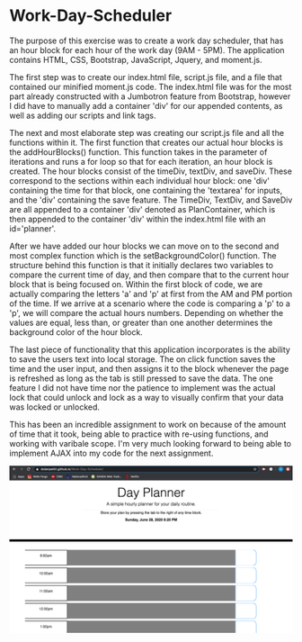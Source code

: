 # Work-Day-Scheduler

The purpose of this exercise was to create a work day scheduler, that has an hour block for each hour of the work day (9AM - 5PM). The application contains HTML, CSS, Bootstrap, JavaScript, Jquery, and moment.js.

The first step was to create our index.html file, script.js file, and a file that contained our minified moment.js code. The index.html file was for the most part already constructed with a Jumbotron feature from Bootstrap, however I did have to manually add a container 'div' for our appended contents, as well as adding our scripts and link tags.

The next and most elaborate step was creating our script.js file and all the functions within it. The first function that creates our actual hour blocks is the addHourBlocks() function. This function takes in the parameter of iterations and runs a for loop so that for each iteration, an hour block is created. The hour blocks consist of the timeDiv, textDiv, and saveDiv. These correspond to the sections within each individual hour block: one 'div' containing the time for that block, one containing the 'textarea' for inputs, and the 'div' containing the save feature. The TimeDiv, TextDiv, and SaveDiv are all appended to a container 'div' denoted as PlanContainer, which is then appended to the container 'div' within the index.html file with an id='planner'.

After we have added our hour blocks we can move on to the second and most complex function which is the setBackgroundColor() function. The structure behind this function is that it initially declares two variables to compare the current time of day, and then compare that to the current hour block that is being focused on. Within the first block of code, we are actually comparing the letters 'a' and 'p' at first from the AM and PM portion of the time. If we arrive at a scenario where the code is comparing a 'p' to a 'p', we will compare the actual hours numbers. Depending on whether the values are equal, less than, or greater than one another determines the background color of the hour block.

The last piece of functionality that this application incorporates is the ability to save the users text into local storage. The on click function saves the time and the user input, and then assigns it to the block whenever the page is refreshed as long as the tab is still pressed to save the data. The one feature I did not have time nor the patience to implement was the actual lock that could unlock and lock as a way to visually confirm that your data was locked or unlocked.

This has been an incredible assignment to work on because of the amount of time that it took, being able to practice with re-using functions, and working with varibale scope. I'm very much looking forward to being able to implement AJAX into my code for the next assignment.

<img src='./images/dayplanner.png'>
